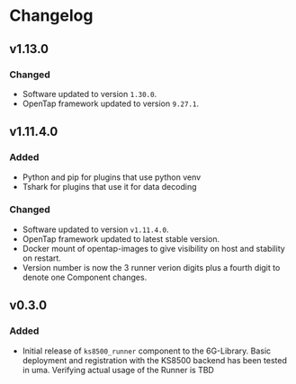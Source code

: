 # Changelog

## v1.13.0
### Changed
- Software updated to version `1.30.0`.
- OpenTap framework updated to version `9.27.1`.


## v1.11.4.0
### Added
- Python and pip for plugins that use python venv
- Tshark for plugins that use it for data decoding
### Changed
- Software updated to version `v1.11.4.0`.
- OpenTap framework updated to latest stable version.
- Docker mount of opentap-images to give visibility on host and stability on restart.
- Version number is now the 3 runner verion digits plus a fourth digit to denote one Component changes.

## v0.3.0
### Added
- Initial release of `ks8500_runner` component to the 6G-Library. Basic deployment and registration with the KS8500 backend has been tested in uma. Verifying actual usage of the Runner is TBD
